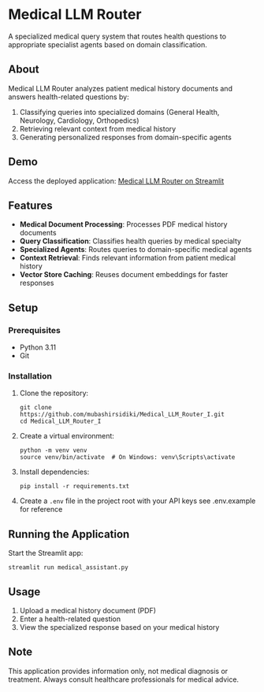 # Medical LLM Router

A specialized medical query system that routes health questions to appropriate specialist agents based on domain classification.

## About

Medical LLM Router analyzes patient medical history documents and answers health-related questions by:
1. Classifying queries into specialized domains (General Health, Neurology, Cardiology, Orthopedics)
2. Retrieving relevant context from medical history
3. Generating personalized responses from domain-specific agents

## Demo

Access the deployed application: [Medical LLM Router on Streamlit](https://medicalllmrouteri-k47vnn8io8v5bujtqt.streamlit.app/)

## Features

- **Medical Document Processing**: Processes PDF medical history documents
- **Query Classification**: Classifies health queries by medical specialty
- **Specialized Agents**: Routes queries to domain-specific medical agents
- **Context Retrieval**: Finds relevant information from patient medical history
- **Vector Store Caching**: Reuses document embeddings for faster responses

## Setup

### Prerequisites

- Python 3.11
- Git

### Installation

1. Clone the repository:
   ```
   git clone https://github.com/mubashirsidiki/Medical_LLM_Router_I.git
   cd Medical_LLM_Router_I
   ```

2. Create a virtual environment:
   ```
   python -m venv venv
   source venv/bin/activate  # On Windows: venv\Scripts\activate
   ```

3. Install dependencies:
   ```
   pip install -r requirements.txt
   ```

4. Create a `.env` file in the project root with your API keys see .env.example for reference

## Running the Application

Start the Streamlit app:
```
streamlit run medical_assistant.py
```

## Usage

1. Upload a medical history document (PDF)
2. Enter a health-related question
3. View the specialized response based on your medical history

## Note

This application provides information only, not medical diagnosis or treatment. Always consult healthcare professionals for medical advice. 